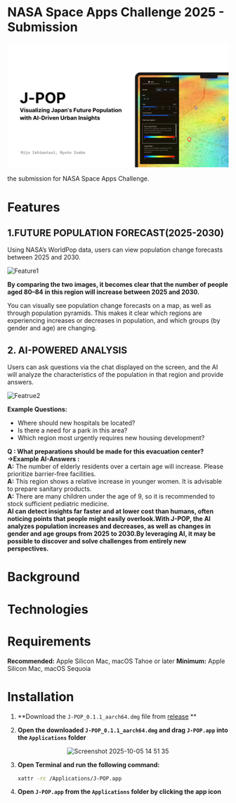  # NASA Space Apps Challenge 2025 - Submission

![thumbnail](https://github.com/acrostorn/J-POP/blob/main/images/Thumbnail.jpg)

the submission for NASA Space Apps Challenge.


# Features
## 1.FUTURE POPULATION FORECAST(2025-2030)
Using NASA’s WorldPop data, users can view population change forecasts between 2025 and 2030.

![Feature1](https://github.com/acrostorn/J-POP/blob/main/images/Feature1.jpg)

**By comparing the two images, it becomes clear that the number of people aged 80–84 in this region will increase between 2025 and 2030.**

You can visually see population change forecasts on a map, as well as through population pyramids. This makes it clear which regions are experiencing increases or decreases in population, and which groups (by gender and age) are changing.

## 2. AI-POWERED ANALYSIS
Users can ask questions via the chat displayed on the screen, and the AI will analyze the characteristics of the population in that region and provide answers.

![Featrue2](https://github.com/acrostorn/J-POP/blob/main/images/Feature2.jpg)

**Example Questions:**
- Where should new hospitals be located?
- Is there a need for a park in this area?
- Which region most urgently requires new housing development?

**Q : What preparations should be made for this evacuation center?**
**→Example AI-Answers :**  
**A:** The number of elderly residents over a certain age will increase. Please prioritize barrier-free facilities.  
**A:** This region shows a relative increase in younger women. It is advisable to prepare sanitary products.  
**A:** There are many children under the age of 9, so it is recommended to stock sufficient pediatric medicine.  
**AI can detect insights far faster and at lower cost than humans, often noticing points that people might easily overlook.With J-POP, the AI analyzes population increases and decreases, as well as changes in gender and age groups from 2025 to 2030.By leveraging AI, it may be possible to discover and solve challenges from entirely new perspectives.**


# Background




# Technologies


# Requirements
**Recommended:**
 Apple Silicon Mac, macOS Tahoe  or later
**Minimum:** 
Apple Silicon Mac, macOS Sequoia

# Installation

1. **Download the `J-POP_0.1.1_aarch64.dmg` file from [release](https://github.com/acrostorn/J-POP/releases/tag/submission) **

2. **Open the downloaded `J-POP_0.1.1_aarch64.dmg` and drag `J-POP.app` into the `Applications` folder**

<p align="center">
  <img width="651" height="385" alt="Screenshot 2025-10-05 14 51 35" src="https://github.com/user-attachments/assets/20dedc76-a88e-4029-8a32-2ef207201a5c" />
</p>

3. **Open Terminal and run the following command:**
   ```bash
   xattr -rc /Applications/J-POP.app
4. **Open `J-POP.app` from the `Applications` folder by clicking the app icon**